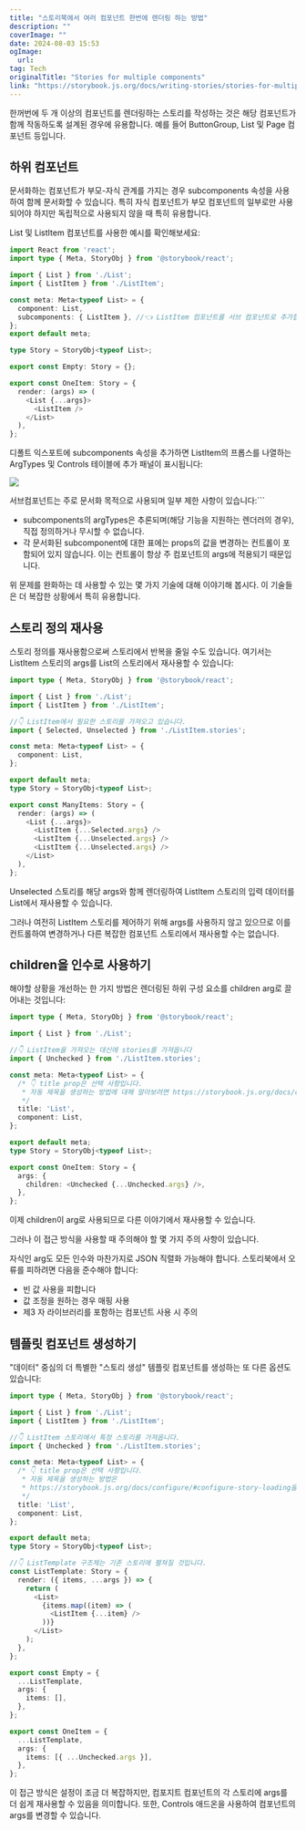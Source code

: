 ```yaml
---
title: "스토리북에서 여러 컴포넌트 한번에 렌더링 하는 방법"
description: ""
coverImage: ""
date: 2024-08-03 15:53
ogImage: 
  url: 
tag: Tech
originalTitle: "Stories for multiple components"
link: "https://storybook.js.org/docs/writing-stories/stories-for-multiple-components"
---
```





한꺼번에 두 개 이상의 컴포넌트를 렌더링하는 스토리를 작성하는 것은 해당 컴포넌트가 함께 작동하도록 설계된 경우에 유용합니다. 예를 들어 ButtonGroup, List 및 Page 컴포넌트 등입니다.

## 하위 컴포넌트

문서화하는 컴포넌트가 부모-자식 관계를 가지는 경우 subcomponents 속성을 사용하여 함께 문서화할 수 있습니다. 특히 자식 컴포넌트가 부모 컴포넌트의 일부로만 사용되어야 하지만 독립적으로 사용되지 않을 때 특히 유용합니다.

List 및 ListItem 컴포넌트를 사용한 예시를 확인해보세요:



```typescript
import React from 'react';
import type { Meta, StoryObj } from '@storybook/react';

import { List } from './List';
import { ListItem } from './ListItem';

const meta: Meta<typeof List> = {
  component: List,
  subcomponents: { ListItem }, //👈 ListItem 컴포넌트를 서브 컴포넌트로 추가합니다
};
export default meta;

type Story = StoryObj<typeof List>;

export const Empty: Story = {};

export const OneItem: Story = {
  render: (args) => (
    <List {...args}>
      <ListItem />
    </List>
  ),
};
```

디폴트 익스포트에 subcomponents 속성을 추가하면 ListItem의 프롭스를 나열하는 ArgTypes 및 Controls 테이블에 추가 패널이 표시됩니다:

<img src="/assets/img/Storiesformultiplecomponents_0.png" />

서브컴포넌트는 주로 문서화 목적으로 사용되며 일부 제한 사항이 있습니다:```



- subcomponents의 argTypes은 추론되며(해당 기능을 지원하는 렌더러의 경우), 직접 정의하거나 무시할 수 없습니다.
- 각 문서화된 subcomponent에 대한 표에는 props의 값을 변경하는 컨트롤이 포함되어 있지 않습니다. 이는 컨트롤이 항상 주 컴포넌트의 args에 적용되기 때문입니다.

위 문제를 완화하는 데 사용할 수 있는 몇 가지 기술에 대해 이야기해 봅시다. 이 기술들은 더 복잡한 상황에서 특히 유용합니다.

## 스토리 정의 재사용

스토리 정의를 재사용함으로써 스토리에서 반복을 줄일 수도 있습니다. 여기서는 ListItem 스토리의 args를 List의 스토리에서 재사용할 수 있습니다:



```typescript
import type { Meta, StoryObj } from '@storybook/react';

import { List } from './List';
import { ListItem } from './ListItem';

//👇 ListItem에서 필요한 스토리를 가져오고 있습니다.
import { Selected, Unselected } from './ListItem.stories';

const meta: Meta<typeof List> = {
  component: List,
};

export default meta;
type Story = StoryObj<typeof List>;

export const ManyItems: Story = {
  render: (args) => (
    <List {...args}>
      <ListItem {...Selected.args} />
      <ListItem {...Unselected.args} />
      <ListItem {...Unselected.args} />
    </List>
  ),
};
```

Unselected 스토리를 해당 args와 함께 렌더링하여 ListItem 스토리의 입력 데이터를 List에서 재사용할 수 있습니다.

그러나 여전히 ListItem 스토리를 제어하기 위해 args를 사용하지 않고 있으므로 이를 컨트롤하여 변경하거나 다른 복잡한 컴포넌트 스토리에서 재사용할 수는 없습니다.

## children을 인수로 사용하기



해야할 상황을 개선하는 한 가지 방법은 렌더링된 하위 구성 요소를 children arg로 끌어내는 것입니다:

```typescript
import type { Meta, StoryObj } from '@storybook/react';

import { List } from './List';

//👇 ListItem을 가져오는 대신에 stories를 가져옵니다
import { Unchecked } from './ListItem.stories';

const meta: Meta<typeof List> = {
  /* 👇 title prop은 선택 사항입니다.
   * 자동 제목을 생성하는 방법에 대해 알아보려면 https://storybook.js.org/docs/configure/#configure-story-loading을 참조하세요
   */
  title: 'List',
  component: List,
};

export default meta;
type Story = StoryObj<typeof List>;

export const OneItem: Story = {
  args: {
    children: <Unchecked {...Unchecked.args} />,
  },
};
```

이제 children이 arg로 사용되므로 다른 이야기에서 재사용할 수 있습니다.

그러나 이 접근 방식을 사용할 때 주의해야 할 몇 가지 주의 사항이 있습니다.



자식인 arg도 모든 인수와 마찬가지로 JSON 직렬화 가능해야 합니다. 스토리북에서 오류를 피하려면 다음을 준수해야 합니다:

- 빈 값 사용을 피합니다
- 값 조정을 원하는 경우 매핑 사용
- 제3 자 라이브러리를 포함하는 컴포넌트 사용 시 주의

## 템플릿 컴포넌트 생성하기

"데이터" 중심의 더 특별한 "스토리 생성" 템플릿 컴포넌트를 생성하는 또 다른 옵션도 있습니다:



```typescript
import type { Meta, StoryObj } from '@storybook/react';

import { List } from './List';
import { ListItem } from './ListItem';

//👇 ListItem 스토리에서 특정 스토리를 가져옵니다.
import { Unchecked } from './ListItem.stories';

const meta: Meta<typeof List> = {
  /* 👇 title prop은 선택 사항입니다.
   * 자동 제목을 생성하는 방법은
   * https://storybook.js.org/docs/configure/#configure-story-loading을 참조하세요
   */
  title: 'List',
  component: List,
};

export default meta;
type Story = StoryObj<typeof List>;

//👇 ListTemplate 구조체는 기존 스토리에 펼쳐질 것입니다.
const ListTemplate: Story = {
  render: ({ items, ...args }) => {
    return (
      <List>
        {items.map((item) => (
          <ListItem {...item} />
        ))}
      </List>
    );
  },
};

export const Empty = {
  ...ListTemplate,
  args: {
    items: [],
  },
};

export const OneItem = {
  ...ListTemplate,
  args: {
    items: [{ ...Unchecked.args }],
  },
};
```

이 접근 방식은 설정이 조금 더 복잡하지만, 컴포지트 컴포넌트의 각 스토리에 args를 더 쉽게 재사용할 수 있음을 의미합니다. 또한, Controls 애드온을 사용하여 컴포넌트의 args를 변경할 수 있습니다.